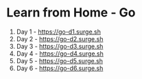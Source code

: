 # Learn from Home - Go

1. Day 1 - https://go-d1.surge.sh         
2. Day 2 - https://go-d2.surge.sh
3. Day 3 - https://go-d3.surge.sh
4. Day 4 - https://go-d4.surge.sh
5. Day 5 - https://go-d5.surge.sh
6. Day 6 - https://go-d6.surge.sh
